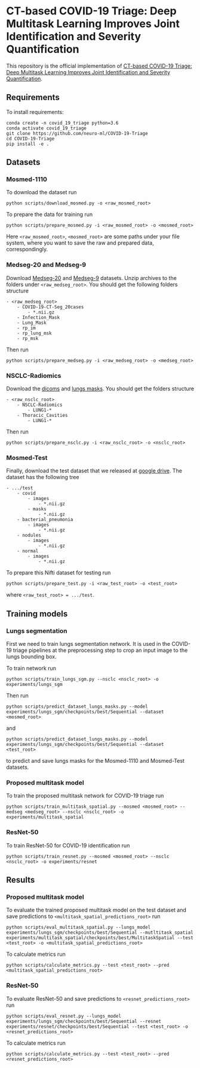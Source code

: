 # CT-based COVID-19 Triage: Deep Multitask Learning Improves Joint Identification and Severity Quantification

This repository is the official implementation of [CT-based COVID-19 Triage: Deep Multitask Learning Improves Joint Identification and Severity Quantification]().

## Requirements

To install requirements:

```
conda create -n covid_19_triage python=3.6
conda activate covid_19_triage
git clone https://github.com/neuro-ml/COVID-19-Triage
cd COVID-19-Triage
pip install -e .
```

## Datasets
### Mosmed-1110
To download the dataset run
```
python scripts/download_mosmed.py -o <raw_mosmed_root>
```
To prepare the data for training run
```
python scripts/prepare_mosmed.py -i <raw_mosmed_root> -o <mosmed_root>
```
Here `<raw_mosmed_root>`, `<mosmed_root>` are some paths under your file system, where you want to save the raw and prepared data, correspondingly.

### Medseg-20 and Medseg-9
Download [Medseg-20](http://medicalsegmentation.com/covid19/) and [Medseg-9](https://zenodo.org/record/3757476#.Xp0FhB9fgUE) datasets. Unzip archives to the folders under `<raw_medseg_root>`. You should get the following folders structure
```
- <raw_medseg_root>
    - COVID-19-CT-Seg_20cases
        - *.nii.gz
    - Infection_Mask
    - Lung_Mask
    - rp_im
    - rp_lung_msk
    - rp_msk
```
Then run
```
python scripts/prepare_medseg.py -i <raw_medseg_root> -o <medseg_root>
```

### NSCLC-Radiomics
Download the [dicoms](https://wiki.cancerimagingarchive.net/display/Public/NSCLC-Radiomics) and [lungs masks](https://wiki.cancerimagingarchive.net/pages/viewpage.action?pageId=68551327). You should get the
folders structure
```
- <raw_nsclc_root>
    - NSCLC-Radiomics
        - LUNG1-*
    - Thoracic_Cavities
        - LUNG1-*
```
Then run
```
python scripts/prepare_nsclc.py -i <raw_nsclc_root> -o <nsclc_root>
```

### Mosmed-Test
Finally, download the test dataset that we released at [google drive](https://drive.google.com/drive/folders/11sZBMy-anznvzSEynWZgEh3Ua5vrp46K). The dataset has the following tree
```
- .../test
    - covid
        - images
            - *.nii.gz
        - masks
            - *.nii.gz
    - bacterial_pneumonia
        - images
            - *.nii.gz
    - nodules
        - images
            - *.nii.gz
    - normal
        - images
            - *.nii.gz
```
To prepare this Nifti dataset for testing run
```
python scripts/prepare_test.py -i <raw_test_root> -o <test_root>
```
where `<raw_test_root> = .../test`.

## Training models

### Lungs segmentation
First we need to train lungs segmentation network. It is used in the COVID-19 triage pipelines at the preprocessing step to crop an input image to the lungs bounding box.

To train network run
```
python scripts/train_lungs_sgm.py --nsclc <nsclc_root> -o experiments/lungs_sgm
```
Then run 
```
python scripts/predict_dataset_lungs_masks.py --model experiments/lungs_sgm/checkpoints/best/Sequential --dataset <mosmed_root>
```
and
```
python scripts/predict_dataset_lungs_masks.py --model experiments/lungs_sgm/checkpoints/best/Sequential --dataset <test_root>
```
to predict and save lungs masks for the Mosmed-1110 and Mosmed-Test datasets.

### Proposed multitask model

To train the proposed multitask network for COVID-19 triage run

```
python scripts/train_multitask_spatial.py --mosmed <mosmed_root> --medseg <medseg_root> --nsclc <nsclc_root> -o experiments/multitask_spatial
```

### ResNet-50
To train ResNet-50 for COVID-19 identification run
```
python scripts/train_resnet.py --mosmed <mosmed_root> --nsclc <nsclc_root> -o experiments/resnet
```

## Results

### Proposed multitask model
To evaluate the trained proposed multitask model on the test dataset and save predictions to `<multitask_spatial_predictions_root>` run
```
python scripts/eval_multitask_spatial.py --lungs_model experiments/lungs_sgm/checkpoints/best/Sequential --mutltitask_spatial experiments/multitask_spatial/checkpoints/best/MultitaskSpatial --test <test_root> -o <multitask_spatial_predictions_root>
```
To calculate metrics run
```
python scripts/calculate_metrics.py --test <test_root> --pred <multitask_spatial_predictions_root>
```

### ResNet-50
To evaluate ResNet-50 and save predictions to `<resnet_predictions_root>` run
```
python scripts/eval_resnet.py --lungs_model experiments/lungs_sgm/checkpoints/best/Sequential --resnet experiments/resnet/checkpoints/best/Sequential --test <test_root> -o <resnet_predictions_root>
```
To calculate metrics run
```
python scripts/calculate_metrics.py --test <test_root> --pred <resnet_predictions_root>
```
